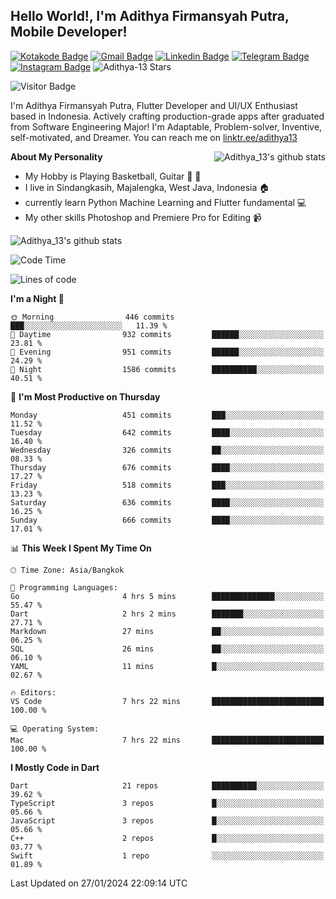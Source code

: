 
## Hello World!, I'm Adithya Firmansyah Putra, Mobile Developer!

[![Kotakode Badge](https://img.shields.io/badge/-Kotakode-green?style=plastic&logo=Kotakode&link=https://kotakode.com/users/527/adithya-13)](https://kotakode.com/users/527/adithya-13)
[![Gmail Badge](https://img.shields.io/badge/-Gmail-white?style=plastic&logo=Gmail&link=mailto:aditputrafirmansyah@gmail.com)](mailto:aditputrafirmansyah@gmail.com)
[![Linkedin Badge](https://img.shields.io/badge/-LinkedIn-blue?style=plastic&logo=Linkedin&link=https://www.linkedin.com/in/aditputrafirmansyah/)](https://www.linkedin.com/in/aditputrafirmansyah/) 
[![Telegram Badge](https://img.shields.io/badge/-Telegram-blue?style=plastic&logo=telegram&link=https://t.me/Adithya_13)](https://t.me/Adithya_13) 
[![Instagram Badge](https://img.shields.io/badge/-Instagram-white?style=plastic&logo=instagram&link=https://www.instagram.com/adithya_firmansyahputra/)](https://www.instagram.com/adithya_firmansyahputra/)
![Adithya-13 Stars](https://img.shields.io/github/stars/Adithya-13?affiliations=OWNER&style=social)

![Visitor Badge](https://visitor-badge.laobi.icu/badge?page_id=Adithya-13.Adithya-13)

I'm Adithya Firmansyah Putra, Flutter Developer and UI/UX Enthusiast based in Indonesia. Actively crafting production-grade apps after graduated from Software Engineering Major! I'm Adaptable, Problem-solver, Inventive, self-motivated, and Dreamer. You can reach me on [linktr.ee/adithya13](https://linktr.ee/adithya13)

<img align="right" alt="Adithya_13's github stats" src="https://github-readme-stats.vercel.app/api/top-langs/?username=Adithya-13&theme=radical&show_icons=true&hide_border=true&line_height=24"/>

**About My Personality**

- My Hobby is Playing Basketball, Guitar :basketball: :guitar: 
- I live in Sindangkasih, Majalengka, West Java, Indonesia :house:
- currently learn Python Machine Learning and Flutter fundamental :computer:
- My other skills Photoshop and Premiere Pro for Editing :video_camera:

<img alt="Adithya_13's github stats" src="https://github-readme-stats.vercel.app/api?username=Adithya-13&count_private=true&show_icons=true&hide_border=true&include_all_commits=true&line_height=24&theme=radical"/>

<!--START_SECTION:waka-->
![Code Time](http://img.shields.io/badge/Code%20Time-2%2C106%20hrs%2044%20mins-blue)

![Lines of code](https://img.shields.io/badge/From%20Hello%20World%20I%27ve%20Written-2.3%20million%20lines%20of%20code-blue)

**I'm a Night 🦉** 

```text
🌞 Morning                446 commits         ███░░░░░░░░░░░░░░░░░░░░░░   11.39 % 
🌆 Daytime                932 commits         ██████░░░░░░░░░░░░░░░░░░░   23.81 % 
🌃 Evening                951 commits         ██████░░░░░░░░░░░░░░░░░░░   24.29 % 
🌙 Night                  1586 commits        ██████████░░░░░░░░░░░░░░░   40.51 % 
```
📅 **I'm Most Productive on Thursday** 

```text
Monday                   451 commits         ███░░░░░░░░░░░░░░░░░░░░░░   11.52 % 
Tuesday                  642 commits         ████░░░░░░░░░░░░░░░░░░░░░   16.40 % 
Wednesday                326 commits         ██░░░░░░░░░░░░░░░░░░░░░░░   08.33 % 
Thursday                 676 commits         ████░░░░░░░░░░░░░░░░░░░░░   17.27 % 
Friday                   518 commits         ███░░░░░░░░░░░░░░░░░░░░░░   13.23 % 
Saturday                 636 commits         ████░░░░░░░░░░░░░░░░░░░░░   16.25 % 
Sunday                   666 commits         ████░░░░░░░░░░░░░░░░░░░░░   17.01 % 
```


📊 **This Week I Spent My Time On** 

```text
🕑︎ Time Zone: Asia/Bangkok

💬 Programming Languages: 
Go                       4 hrs 5 mins        ██████████████░░░░░░░░░░░   55.47 % 
Dart                     2 hrs 2 mins        ███████░░░░░░░░░░░░░░░░░░   27.71 % 
Markdown                 27 mins             ██░░░░░░░░░░░░░░░░░░░░░░░   06.25 % 
SQL                      26 mins             ██░░░░░░░░░░░░░░░░░░░░░░░   06.10 % 
YAML                     11 mins             █░░░░░░░░░░░░░░░░░░░░░░░░   02.67 % 

🔥 Editors: 
VS Code                  7 hrs 22 mins       █████████████████████████   100.00 % 

💻 Operating System: 
Mac                      7 hrs 22 mins       █████████████████████████   100.00 % 
```

**I Mostly Code in Dart** 

```text
Dart                     21 repos            ██████████░░░░░░░░░░░░░░░   39.62 % 
TypeScript               3 repos             █░░░░░░░░░░░░░░░░░░░░░░░░   05.66 % 
JavaScript               3 repos             █░░░░░░░░░░░░░░░░░░░░░░░░   05.66 % 
C++                      2 repos             █░░░░░░░░░░░░░░░░░░░░░░░░   03.77 % 
Swift                    1 repo              ░░░░░░░░░░░░░░░░░░░░░░░░░   01.89 % 
```




 Last Updated on 27/01/2024 22:09:14 UTC
<!--END_SECTION:waka-->
